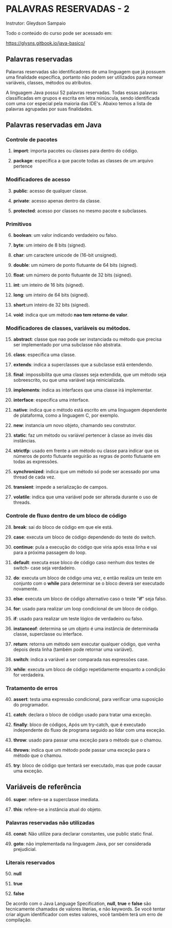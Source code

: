 # PALAVRAS RESERVADAS - 2 

Instrutor: Gleydson Sampaio

Todo o conteúdo do curso pode ser acessado em:

https://glysns.gitbook.io/java-basico/

## Palavras reservadas 

Palavras reservadas são identificadores de uma linguagem que já possuem uma finalidade específica, portanto não podem ser utilizados para nomear variáveis, classes, métodos ou atributos.

A linguagem Java possui 52 palavras reservadas. Todas essas palavras classificadas em grupos e escrita em letra minúscula, sendo identificada com uma cor especial pela maioria das IDE's. Abaixo temos a lista de palavras agrupadas por suas finalidades.

## Palavras reservadas em Java

### Controle de pacotes

1. **import**: importa pacotes ou classes para dentro do código.

2. **package**: específica a que pacote todas as classes de um arquivo pertence 

### Modificadores de acesso 

3. **public**: acesso de qualquer classe.

4. **private**: acesso apenas dentro da classe.

5. **protected**: acesso por classes no mesmo pacote e subclasses.

### Primitivos 

6. **boolean**: um valor indicando verdadeiro ou falso.

7. **byte**: um inteiro de 8 bits (signed).

8. **char**: um caractere unicode de (16-bit unsigned).

9. **double**: um número de ponto flutuante de 64 bits (signed).

10. **float**: um número de ponto flutuante de 32 bits (signed).

11. **int**: um inteiro de 16 bits (signed).

12. **long**: um inteiro de 64 bits (signed).

13. **short**:um inteiro de 32 bits (signed).

14. **void**: indica que um método **nao tem retorno de valor**.

### Modificadores de classes, variáveis ou métodos.

15. **abstract**: classe que nao pode ser instanciada ou método que precisa ser implementado por uma subclasse não abstrata.

16. **class**: especifica uma classe.

17. **extends**: indica a superclasses que a subclasse está entendendo.

18. **final**: impossibilita que uma classes seja extendida, que um método seja sobreescrito, ou que uma variável seja reinicializada.

19. **implements**: indica as interfaces que uma classe irá implementar.

20. **interface**: especifica uma interface.

21. **<span style="color=red">native</span>**: indica que o método está escrito em uma linguagem dependente de plataforma, como a linguagem C, por exemplo.

22. **new**: instancia um novo objeto, chamando seu construtor.

23. **static**: faz um método ou variável pertencer à classe ao invés dás instâncias.

24. **<span style="color=red">strictfp</span>**: usado em frente a um método ou classe para indicar que os números de ponto flutuante seguirão as regras de ponto flutuante em todas as expressões.

25. **synchronized**: indica que um método só pode ser acessado por uma thread de cada vez.

26. **transient**: impede a serialização de campos.

27. **<span style="color=red">volatile</span>**: indica que uma variável pode ser alterada durante o uso de threads.

### Controle de fluxo dentro de um bloco de código 

28. **break**: sai do bloco de código em que ele está.

29. **case**: executa um bloco de código dependendo do teste do switch.

30. **continue**: pula a execução do código que viria após essa linha e vai para a próxima passagem do loop.

31. **default**: executa esse bloco de código caso nenhum dos testes de switch- case seja verdadeiro.

32. **do**: executa um bloco de código uma vez, e então realiza um teste em conjunto com o **while** para determinar se o bloco deverá ser executado novamente.

33. **else**: executa um bloco de código alternativo caso o teste "**if**" seja falso.

34. **for**: usado para realizar um loop condicional de um bloco de código.

35. **if**: usado para realizar um teste lógico de verdadeiro ou falso.

36. **instanceof**: determina se um objeto é uma instância de determinada classe, superclasse ou interface.

37. **return**: retorna um método sem executar qualquer código, que venha depois desta linha (também pode retornar uma variável).

38. **switch**: indica a variável a ser comparada nas expressões case.

39. **while**: executa um bloco de código repetidamente enquanto a condição for verdadeira.

### Tratamento de erros

40. **<span style="color=red">assert</span>**: testa uma expressão condicional, para verificar uma suposição do programador.

41. **catch**: declara o bloco de código usado para tratar uma exceção.

42. **finally**: bloco de códigos, Após um try-catch, que é executado independente do fluxo de programa seguido ao lidar com uma exceção.

43. **throw**: usado para passar uma exceção para o método que o chamou.

44. **throws**: indica que um método pode passar uma exceção para o método que o chamou.

45. **try**: bloco de código que tentará ser executado, mas que pode causar uma exceção.

## Variáveis de referência 

46. **super**: refere-se a superclasse imediata.

47. **this**: refere-se a instância atual do objeto.

### Palavras reservadas não utilizadas

48. **const**: Não utilize para declarar constantes, use public static final.

49. **goto**: não implementada na linguagem Java, por ser considerada prejudicial.

### Literais reservados 

50. **null**

51. **true**

52. **false**

De acordo com o Java Language Specification, **null**, **true** e **false** são tecnicamente chamados de valores literias, e não keywords. Se você tentar criar algum identificador com estes valores, você também terá um erro de compilação.
